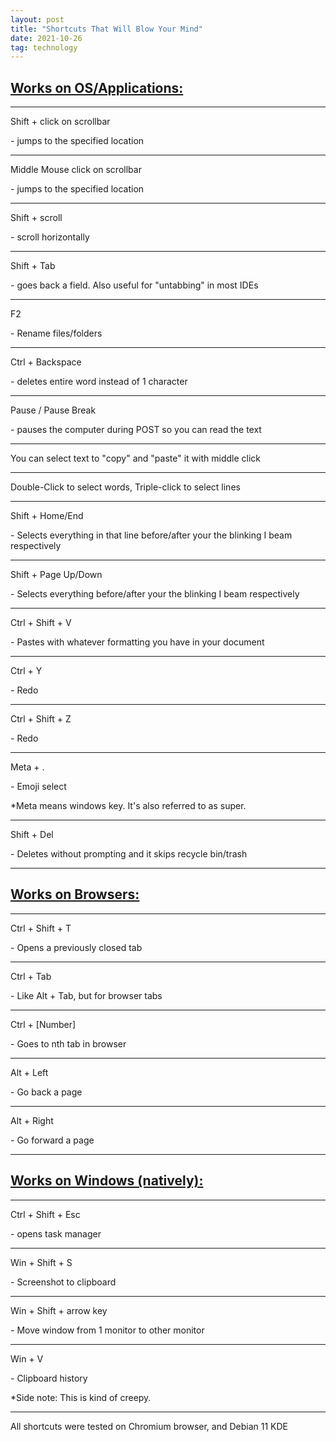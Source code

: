 ```yaml
---
layout: post
title: "Shortcuts That Will Blow Your Mind"
date: 2021-10-26
tag: technology
---
```


<div id=title>
<h2><u>Works on OS/Applications:</u></h2>
</div>
<hr class = "main">
<a>Shift + click on scrollbar</a> 
<p>- jumps to the specified location</p>
<hr class = "main">
<a>Middle Mouse click on scrollbar</a> 
<p>- jumps to the specified location</p>
<hr class = "main">
<a>Shift + scroll</a> 
<p>- scroll horizontally</p>
<hr class = "main">
<a>Shift + Tab</a> 
<p>- goes back a field. Also useful for "untabbing" in most IDEs
<hr class = "main">
<a>F2</a> 
<p>- Rename files/folders</p>
<hr class = "main">
<a>Ctrl + Backspace</a> 
<p>- deletes entire word instead of 1 character</p>
<hr class = "main">
<a>Pause / Pause Break</a> 
<p>- pauses the computer during POST so you can read the text</p>
<hr class = "main">
<div id=partition></div>
<a>You can select text to "copy" and "paste" it with middle click</a>
<div id=partition></div>
<hr class = "main">
<div id=partition></div>
<a>Double-Click to select words, Triple-click to select lines</a>
<div id=partition></div>
<hr class = "main">
<a>Shift + Home/End</a>
<p>- Selects everything in that line before/after your the blinking I beam respectively</p>
<hr class = "main">
<a>Shift + Page Up/Down</a>
<p>- Selects everything before/after your the blinking I beam respectively</p>
<hr class = "main">
<a>Ctrl + Shift + V</a>
<p>- Pastes with whatever formatting you have in your document</p>
<hr class = "main">
<a>Ctrl + Y</a>
<p>- Redo</p>
<hr class = "main">
<a>Ctrl + Shift + Z </a>
<p>- Redo</p>
<hr class = "main">
<a>Meta + .</a>
<p> - Emoji select</p>
<p>*Meta means windows key. It's also referred to as super.</p>
<hr class = "main">
<a>Shift + Del </a>
<p>- Deletes without prompting and it skips recycle bin/trash</p>
<hr class = "main">


<div id=title>
<h2><u>Works on Browsers:</u></h2>
</div>
<hr class = "main">
<a>Ctrl + Shift + T </a>
<p>- Opens a previously closed tab</p>
<hr class = "main">
<a>Ctrl + Tab </a>
<p>- Like Alt + Tab, but for browser tabs</p>
<hr class = "main">
<a>Ctrl + [Number] </a>
<p>- Goes to nth tab in browser</p>
<hr class = "main">
<a>Alt + Left</a>
<p>- Go back a page</p>
<hr class = "main">
<a>Alt + Right</a>
<p>- Go forward a page</p>
<hr class = "main">

<div id=title>
<h2><u>Works on Windows (natively):</u></h2>
</div>
<hr class = "main">
<a>Ctrl + Shift + Esc</a>
<p> - opens task manager</p>
<hr class = "main">
<a>Win + Shift + S </a>
<p>-  Screenshot to clipboard</p>
<hr class = "main">
<a>Win + Shift + arrow key </a>
<p>- Move window from 1 monitor to other monitor</p>
<hr class = "main">
<a>Win + V </a>
<p>- Clipboard history</p>
<p>    *Side note: This is kind of creepy.</p>
<hr class = "main">
<p>All shortcuts were tested on Chromium browser, and Debian 11 KDE<p>